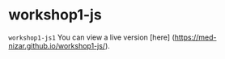 # workshop1-js
`workshop1-js1`
You can view a live version [here] (https://med-nizar.github.io/workshop1-js/).
